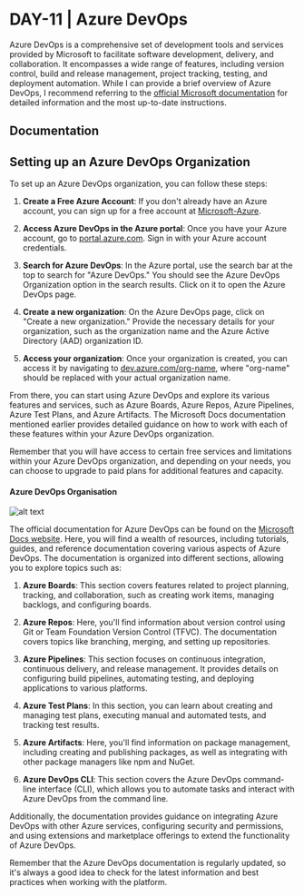 # DAY-11 | Azure DevOps

Azure DevOps is a comprehensive set of development tools and services provided by Microsoft to facilitate software development, delivery, and collaboration. It encompasses a wide range of features, including version control, build and release management, project tracking, testing, and deployment automation. While I can provide a brief overview of Azure DevOps, I recommend referring to the [official Microsoft documentation](https://docs.microsoft.com/en-us/azure/devops/) for detailed information and the most up-to-date instructions.

## Documentation

## Setting up an Azure DevOps Organization

To set up an Azure DevOps organization, you can follow these steps:

1. **Create a Free Azure Account**: If you don't already have an Azure account, you can sign up for a free account at [Microsoft-Azure](https://azure.microsoft.com/en-in/free/).

2. **Access Azure DevOps in the Azure portal**: Once you have your Azure account, go to [portal.azure.com](https://portal.azure.com). Sign in with your Azure account credentials.

3. **Search for Azure DevOps**: In the Azure portal, use the search bar at the top to search for "Azure DevOps." You should see the Azure DevOps Organization option in the search results. Click on it to open the Azure DevOps page.

4. **Create a new organization**: On the Azure DevOps page, click on "Create a new organization." Provide the necessary details for your organization, such as the organization name and the Azure Active Directory (AAD) organization ID.

5. **Access your organization**: Once your organization is created, you can access it by navigating to [dev.azure.com/org-name](https://dev.azure.com/org-name), where "org-name" should be replaced with your actual organization name.

From there, you can start using Azure DevOps and explore its various features and services, such as Azure Boards, Azure Repos, Azure Pipelines, Azure Test Plans, and Azure Artifacts. The Microsoft Docs documentation mentioned earlier provides detailed guidance on how to work with each of these features within your Azure DevOps organization.

Remember that you will have access to certain free services and limitations within your Azure DevOps organization, and depending on your needs, you can choose to upgrade to paid plans for additional features and capacity.

#### Azure DevOps Organisation

![alt text](https://github.com/jaiswaladi246/30-Days-Of-DevOps/blob/main/Images/9.png?raw=true)

The official documentation for Azure DevOps can be found on the [Microsoft Docs website](https://docs.microsoft.com/en-us/azure/devops/). Here, you will find a wealth of resources, including tutorials, guides, and reference documentation covering various aspects of Azure DevOps. The documentation is organized into different sections, allowing you to explore topics such as:

1. **Azure Boards**: This section covers features related to project planning, tracking, and collaboration, such as creating work items, managing backlogs, and configuring boards.

2. **Azure Repos**: Here, you'll find information about version control using Git or Team Foundation Version Control (TFVC). The documentation covers topics like branching, merging, and setting up repositories.

3. **Azure Pipelines**: This section focuses on continuous integration, continuous delivery, and release management. It provides details on configuring build pipelines, automating testing, and deploying applications to various platforms.

4. **Azure Test Plans**: In this section, you can learn about creating and managing test plans, executing manual and automated tests, and tracking test results.

5. **Azure Artifacts**: Here, you'll find information on package management, including creating and publishing packages, as well as integrating with other package managers like npm and NuGet.

6. **Azure DevOps CLI**: This section covers the Azure DevOps command-line interface (CLI), which allows you to automate tasks and interact with Azure DevOps from the command line.

Additionally, the documentation provides guidance on integrating Azure DevOps with other Azure services, configuring security and permissions, and using extensions and marketplace offerings to extend the functionality of Azure DevOps.

Remember that the Azure DevOps documentation is regularly updated, so it's always a good idea to check for the latest information and best practices when working with the platform.

